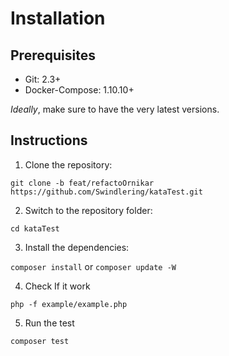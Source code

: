 # Installation


## Prerequisites

- Git: 2.3+
- Docker-Compose: 1.10.10+

*Ideally*, make sure to have the very latest versions.

## Instructions

1. Clone the repository:

`git clone -b feat/refactoOrnikar https://github.com/Swindlering/kataTest.git`

2. Switch to the repository folder:

`cd kataTest`

3. Install the dependencies:

`composer install` or `composer update -W`

4. Check If it work 

`php -f example/example.php`

5. Run the test 

`composer test`
